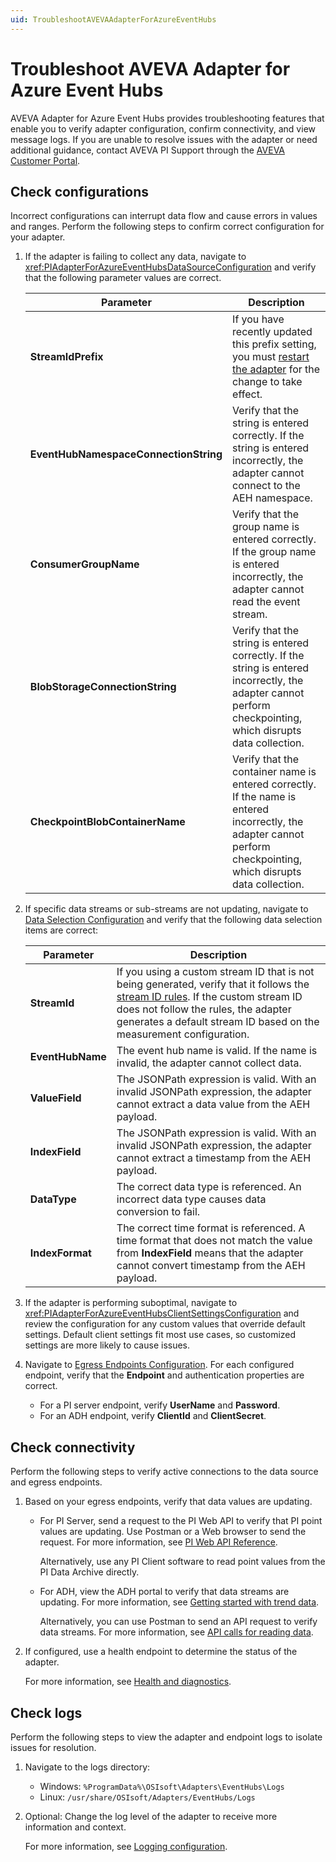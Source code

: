 ```yaml
---
uid: TroubleshootAVEVAAdapterForAzureEventHubs
---
```


# Troubleshoot AVEVA Adapter for Azure Event Hubs

AVEVA Adapter for Azure Event Hubs provides troubleshooting features that enable you to verify adapter configuration, confirm connectivity, and view message logs. If you are unable to resolve issues with the adapter or need additional guidance, contact AVEVA PI Support through the [AVEVA Customer Portal](https://my.osisoft.com/).

## Check configurations

Incorrect configurations can interrupt data flow and cause errors in values and ranges. Perform the following steps to confirm correct configuration for your adapter.

1. If the adapter is failing to collect any data, navigate to <xref:PIAdapterForAzureEventHubsDataSourceConfiguration> and verify that the following parameter values are correct.

    | Parameter                             | Description |
    |---------------------------------------|-------------|
    | **StreamIdPrefix**                    | If you have recently updated this prefix setting, you must [restart the adapter](xref:StartAndStopAnAdapter) for the change to take effect. |
    | **EventHubNamespaceConnectionString** | Verify that the string is entered correctly. If the string is entered incorrectly, the adapter cannot connect to the AEH namespace. |
    | **ConsumerGroupName**                 | Verify that the group name is entered correctly. If the group name is entered incorrectly, the adapter cannot read the event stream. |
    | **BlobStorageConnectionString**       | Verify that the string is entered correctly. If the string is entered incorrectly, the adapter cannot perform checkpointing, which disrupts data collection. |
    | **CheckpointBlobContainerName**       | Verify that the container name is entered correctly. If the name is entered incorrectly, the adapter cannot perform checkpointing, which disrupts data collection. |

2. If specific data streams or sub-streams are not updating, navigate to [Data Selection Configuration](xref:AVEVAAdapterForAzureEventHubsDataSelectionConfiguration) and verify that the following data selection items are correct:

    | Parameter           | Description |
    |---------------------|-------------|
    | **StreamId**        | If you using a custom stream ID that is not being generated, verify that it follows the [stream ID rules](xref:AVEVAAdapterForAzureEventHubsDataSelectionConfiguration#data-selection-parameters). If the custom stream ID does not follow the rules, the adapter generates a default stream ID based on the measurement configuration. |
    | **EventHubName**    | The event hub name is valid. If the name is invalid, the adapter cannot collect data. |
    | **ValueField**      | The JSONPath expression is valid. With an invalid JSONPath expression, the adapter cannot extract a data value from the AEH payload. |
    | **IndexField**       | The JSONPath expression is valid. With an invalid JSONPath expression, the adapter cannot extract a timestamp from the AEH payload. |
    | **DataType**        | The correct data type is referenced. An incorrect data type causes data conversion to fail. |
    | **IndexFormat**      | The correct time format is referenced. A time format that does not match the value from **IndexField** means that the adapter cannot convert timestamp from the AEH payload. |

3. If the adapter is performing suboptimal, navigate to <xref:PIAdapterForAzureEventHubsClientSettingsConfiguration> and review the configuration for any custom values that override default settings. Default client settings fit most use cases, so customized settings are more likely to cause issues.

4. Navigate to [Egress Endpoints Configuration](xref:EgressEndpointsConfiguration). For each configured endpoint, verify that the **Endpoint** and authentication properties are correct.

    * For a PI server endpoint, verify **UserName** and **Password**.
    * For an ADH endpoint, verify **ClientId** and **ClientSecret**.

## Check connectivity

Perform the following steps to verify active connections to the data source and egress endpoints.

1. Based on your egress endpoints, verify that data values are updating.

    * For PI Server, send a request to the PI Web API to verify that PI point values are updating. Use Postman or a Web browser to send the request. For more information, see [PI Web API Reference](https://techsupport.osisoft.com/Documentation/PI-Web-API/help/controllers/point.html).

        Alternatively, use any PI Client software to read point values from the PI Data Archive directly.

    * For ADH, view the ADH portal to verify that data streams are updating. For more information, see [Getting started with trend data](https://ocs-docs.osisoft.com/Content_Portal/Quickstarts/Getting-Started-Trend.html).

        Alternatively, you can use Postman to send an API request to verify data streams. For more information, see [API calls for reading data](https://ocs-docs.osisoft.com/Content_Portal/Documentation/SequentialDataStore/Reading_Data_API.html).

2. If configured, use a health endpoint to determine the status of the adapter.

    For more information, see [Health and diagnostics](xref:HealthAndDiagnostics).

## Check logs

Perform the following steps to view the adapter and endpoint logs to isolate issues for resolution.

1. Navigate to the logs directory:

   * Windows: `%ProgramData%\OSIsoft\Adapters\EventHubs\Logs`
   * Linux: `/usr/share/OSIsoft/Adapters/EventHubs/Logs`

2. Optional: Change the log level of the adapter to receive more information and context.

    For more information, see [Logging configuration](xref:LoggingConfiguration).
